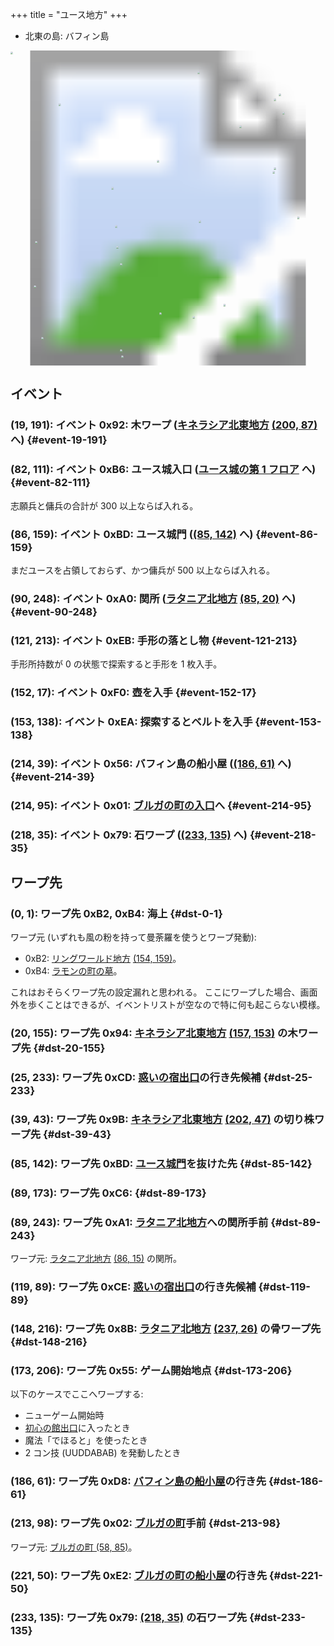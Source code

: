 +++
title = "ユース地方"
+++

* 北東の島: バフィン島

<!-- SVG {{{ -->
<svg width="1536" height="1536" viewbox="0 0 2048 2048">
<defs>
<image id="svg-asset-bg" width="2048" height="2048" href="map-00.webp" />
<image id="svg-asset-event" width="16" height="16" href="icon-event.png" />
<image id="svg-asset-destination" width="16" height="16" href="icon-destination.png" />
</defs>
<use href="#svg-asset-bg" x="0" y="0"></use>
<a href="#event-19-191">
<use href="#svg-asset-event" x="152" y="1528"><title>(19, 191): イベント 0x92: 木ワープ (キネラシア北東地方 (200, 87) へ)</title></use>
</a>
<a href="#event-82-111">
<use href="#svg-asset-event" x="656" y="888"><title>(82, 111): イベント 0xB6: ユース城入口 (ユース城の第 1 フロアへ)</title></use>
</a>
<a href="#event-86-159">
<use href="#svg-asset-event" x="688" y="1272"><title>(86, 159): イベント 0xBD: ユース城門 (ユース地方 (85, 142) へ)</title></use>
</a>
<a href="#event-90-248">
<use href="#svg-asset-event" x="720" y="1984"><title>(90, 248): イベント 0xA0: 関所 (ラタニア北地方 (85, 20) へ)</title></use>
</a>
<a href="#event-121-213">
<use href="#svg-asset-event" x="968" y="1704"><title>(121, 213): イベント 0xEB: 手形の落とし物</title></use>
</a>
<a href="#event-152-17">
<use href="#svg-asset-event" x="1216" y="136"><title>(152, 17): イベント 0xF0: 壺を入手</title></use>
</a>
<a href="#event-153-138">
<use href="#svg-asset-event" x="1224" y="1104"><title>(153, 138): イベント 0xEA: 探索するとベルトを入手</title></use>
</a>
<a href="#event-214-39">
<use href="#svg-asset-event" x="1712" y="312"><title>(214, 39): イベント 0x56: バフィン島の船小屋 ((186, 61) へ)</title></use>
</a>
<a href="#event-214-95">
<use href="#svg-asset-event" x="1712" y="760"><title>(214, 95): イベント 0x01: ブルガの町の入口へ</title></use>
</a>
<a href="#event-218-35">
<use href="#svg-asset-event" x="1744" y="280"><title>(218, 35): イベント 0x79: 石ワープ ((233, 135) へ)</title></use>
</a>
<a href="#dst-0-1">
<use href="#svg-asset-destination" x="0" y="8"><title>(0, 1): ワープ先 0xB2, 0xB4: 海上</title></use>
</a>
<a href="#dst-213-98">
<use href="#svg-asset-destination" x="1704" y="784"><title>(213, 98): ワープ先 0x02: ブルガの町手前</title></use>
</a>
<a href="#dst-173-206">
<use href="#svg-asset-destination" x="1384" y="1648"><title>(173, 206): ワープ先 0x55: ゲーム開始地点</title></use>
</a>
<a href="#dst-233-135">
<use href="#svg-asset-destination" x="1864" y="1080"><title>(233, 135): ワープ先 0x79: (218, 35) の石ワープ先</title></use>
</a>
<a href="#dst-148-216">
<use href="#svg-asset-destination" x="1184" y="1728"><title>(148, 216): ワープ先 0x8B: ラタニア北地方 (237, 26) の骨ワープ先</title></use>
</a>
<a href="#dst-20-155">
<use href="#svg-asset-destination" x="160" y="1240"><title>(20, 155): ワープ先 0x94: キネラシア北東地方 (157, 153) の木ワープ先</title></use>
</a>
<a href="#dst-39-43">
<use href="#svg-asset-destination" x="312" y="344"><title>(39, 43): ワープ先 0x9B: キネラシア北東地方 (202, 47) の切り株ワープ先</title></use>
</a>
<a href="#dst-89-243">
<use href="#svg-asset-destination" x="712" y="1944"><title>(89, 243): ワープ先 0xA1: ラタニア北地方への関所手前</title></use>
</a>
<a href="#dst-85-142">
<use href="#svg-asset-destination" x="680" y="1136"><title>(85, 142): ワープ先 0xBD: ユース城門を抜けた先</title></use>
</a>
<a href="#dst-89-173">
<use href="#svg-asset-destination" x="712" y="1384"><title>(89, 173): ワープ先 0xC6</title></use>
</a>
<a href="#dst-25-233">
<use href="#svg-asset-destination" x="200" y="1864"><title>(25, 233): ワープ先 0xCD: 惑いの宿出口の行き先候補</title></use>
</a>
<a href="#dst-119-89">
<use href="#svg-asset-destination" x="952" y="712"><title>(119, 89): ワープ先 0xCE: 惑いの宿出口の行き先候補</title></use>
</a>
<a href="#dst-186-61">
<use href="#svg-asset-destination" x="1488" y="488"><title>(186, 61): ワープ先 0xD8: バフィン島の船小屋の行き先</title></use>
</a>
<a href="#dst-221-50">
<use href="#svg-asset-destination" x="1768" y="400"><title>(221, 50): ワープ先 0xE2: ブルガの町の船小屋の行き先</title></use>
</a>
</svg>
<!-- }}} -->


## イベント

### (19, 191): イベント 0x92: 木ワープ ([キネラシア北東地方](@/map/map-03/_index.md) [(200, 87)](@/map/map-03/_index.md#dst-200-87) へ) {#event-19-191}

### (82, 111): イベント 0xB6: ユース城入口 ([ユース城の第 1 フロア](@/map/map-14/_index.md#dst-20-21) へ) {#event-82-111}

志願兵と傭兵の合計が 300 以上ならば入れる。

### (86, 159): イベント 0xBD: ユース城門 ([(85, 142)](#dst-85-142) へ) {#event-86-159}

まだユースを占領しておらず、かつ傭兵が 500 以上ならば入れる。

### (90, 248): イベント 0xA0: 関所 ([ラタニア北地方](@/map/map-04/_index.md) [(85, 20)](@/map/map-04/_index.md#dst-85-20) へ) {#event-90-248}

### (121, 213): イベント 0xEB: 手形の落とし物 {#event-121-213}

手形所持数が 0 の状態で探索すると手形を 1 枚入手。

### (152, 17): イベント 0xF0: 壺を入手 {#event-152-17}

### (153, 138): イベント 0xEA: 探索するとベルトを入手 {#event-153-138}

### (214, 39): イベント 0x56: バフィン島の船小屋 ([(186, 61)](#dst-186-61) へ) {#event-214-39}

### (214, 95): イベント 0x01: [ブルガの町の入口](@/map/map-12/_index.md#dst-57-82)へ {#event-214-95}

### (218, 35): イベント 0x79: 石ワープ ([(233, 135)](#dst-233-135) へ) {#event-218-35}


## ワープ先

### (0, 1): ワープ先 0xB2, 0xB4: 海上 {#dst-0-1}

ワープ元 (いずれも風の粉を持って曼荼羅を使うとワープ発動):

* 0xB2: [リングワールド地方](@/map/map-10/_index.md) [(154, 159)](@/map/map-10/_index.md#event-154-159)。
* 0xB4: [ラモンの町の墓](@/map/map-12/_index.md#event-207-227)。

これはおそらくワープ先の設定漏れと思われる。
ここにワープした場合、画面外を歩くことはできるが、イベントリストが空なので特に何も起こらない模様。

### (20, 155): ワープ先 0x94: [キネラシア北東地方](@/map/map-03/_index.md) [(157, 153)](@/map/map-03/_index.md#event-157-153) の木ワープ先 {#dst-20-155}

### (25, 233): ワープ先 0xCD: [惑いの宿出口](@/map/map-13b/_index.md#event-240-150)の行き先候補 {#dst-25-233}

### (39, 43): ワープ先 0x9B: [キネラシア北東地方](@/map/map-03/_index.md) [(202, 47)](@/map/map-03/_index.md#event-202-47) の切り株ワープ先 {#dst-39-43}

### (85, 142): ワープ先 0xBD: [ユース城門](#event-86-159)を抜けた先 {#dst-85-142}

### (89, 173): ワープ先 0xC6:  {#dst-89-173}

### (89, 243): ワープ先 0xA1: [ラタニア北地方](@/map/map-04/_index.md)への関所手前 {#dst-89-243}

ワープ元: [ラタニア北地方](@/map/map-04/_index.md) [(86, 15)](@/map/map-04/_index.md#event-86-15) の関所。

### (119, 89): ワープ先 0xCE: [惑いの宿出口](@/map/map-13b/_index.md#event-240-150)の行き先候補 {#dst-119-89}

### (148, 216): ワープ先 0x8B: [ラタニア北地方](@/map/map-04/_index.md) [(237, 26)](@/map/map-04/_index.md#event-237-26) の骨ワープ先 {#dst-148-216}

### (173, 206): ワープ先 0x55: ゲーム開始地点 {#dst-173-206}

以下のケースでここへワープする:

* ニューゲーム開始時
* [初心の館出口](@/map/map-13b/_index.md#event-112-214)に入ったとき
* 魔法「でほると」を使ったとき
* 2 コン技 (UUDDABAB) を発動したとき

### (186, 61): ワープ先 0xD8: [バフィン島の船小屋](#event-214-39)の行き先 {#dst-186-61}

### (213, 98): ワープ先 0x02: [ブルガの町](@/map/map-12/_index.md#dst-57-82)手前 {#dst-213-98}

ワープ元: [ブルガの町 (58, 85)](@/map/map-12/_index.md#event-58-85)。

### (221, 50): ワープ先 0xE2: [ブルガの町の船小屋](@/map/map-12/_index.md#event-72-27)の行き先 {#dst-221-50}

### (233, 135): ワープ先 0x79: [(218, 35)](#event-218-35) の石ワープ先 {#dst-233-135}
